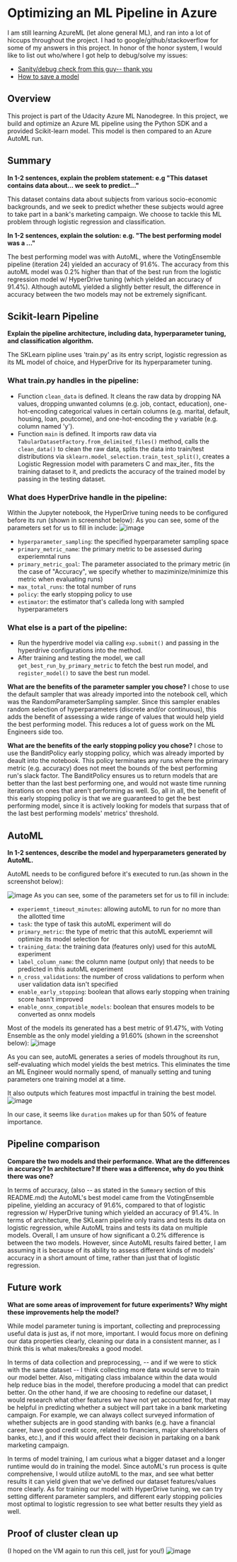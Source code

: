 # Optimizing an ML Pipeline in Azure

I am still learning AzureML (let alone general ML), and ran into a lot of hiccups throughout the project. 
I had to google/github/stackoverflow for some of my answers in this project. In honor of the honor system, I would like to list out who/where I got help to debug/solve my issues:
- [Sanity/debug check from this guy-- thank you](https://github.com/QuirkyDataScientist1978/Microsoft-Azure-Machine-Learning-Engineer-Project-1-Udacity-Solution)
- [How to save a model](https://github.com/MicrosoftDocs/azure-docs/issues/45773)

## Overview
This project is part of the Udacity Azure ML Nanodegree.
In this project, we build and optimize an Azure ML pipeline using the Python SDK and a provided Scikit-learn model.
This model is then compared to an Azure AutoML run.

## Summary
**In 1-2 sentences, explain the problem statement: e.g "This dataset contains data about... we seek to predict..."**

This dataset contains data about subjects from various socio-economic backgrounds, and we seek to predict whether these subjects would agree to take part in a bank's marketing campaign. We choose to tackle this ML problem through logistic regression and classification. 

**In 1-2 sentences, explain the solution: e.g. "The best performing model was a ..."**

The best performing model was with AutoML, where the VotingEnsemble pipeline (iteration 24) yielded an accuracy of 91.6%. 
The accuracy from this autoML model was 0.2% higher than that of the best run from the logistic regression model w/ HyperDrive tuning (which yielded an accuracy of 91.4%). 
Although autoML yielded a slightly better result, the difference in accuracy between the two models may not be extremely significant. 


## Scikit-learn Pipeline
**Explain the pipeline architecture, including data, hyperparameter tuning, and classification algorithm.**

The SKLearn pipline uses 'train.py' as its entry script, logistic regression as its ML model of choice, and HyperDrive for its hyperparameter tuning. 
### What train.py handles in the pipeline: 
- Function `clean_data` is defined. It cleans the raw data by dropping NA values, dropping unwanted columns (e.g. job, contact, education), one-hot-encoding categorical values in certain columns (e.g. marital, default, housing, loan, poutcome), and one-hot-encoding the y variable (e.g. column named 'y').
- Function `main` is defined. It imports raw data via `TabularDatasetFactory.from_delimited_files()` method, calls the `clean_data()` to clean the raw data, splits the data into train/test distributions via `sklearn.model_selection.train_test_split()`, creates a Logistic Regression model with parameters C and max_iter., fits the training dataset to it, and predicts the accuracy of the trained model by passing in the testing dataset.  

### What does HyperDrive handle in the pipeline:
Within the Jupyter notebook, the HyperDrive tuning needs to be configured before its run (shown in screenshot below):
As you can see, some of the parameters set for us to fill in include:
![image](https://user-images.githubusercontent.com/50812346/147689359-1080a479-22b5-452e-8dda-92a3e6dc9149.png)
- `hyperparameter_sampling`: the specified hyperparameter sampling space
- `primary_metric_name`: the primary metric to be assessed during experiemntal runs 
- `primary_metric_goal`: The parameter associated to the primary metric (in the case of "Accuracy", we specify whether to maziminize/minimize this metric when evaluating runs)
- `max_total_runs`: the total number of runs 
- `policy`: the early stopping policy to use
- `estimator`: the estimator that's calleda long with sampled hyperparameters 

### What else is a part of the pipeline:
- Run the hyperdrive model via calling `exp.submit()` and passing in the hyperdrive configurations into the method. 
- After training and testing the model, we call `get_best_run_by_primary_metric` to fetch the best run model, and `register_model()` to save the best run model. 

**What are the benefits of the parameter sampler you chose?**
I chose to use the default sampler that was already imported into the notebook cell, which was the RandomParameterSampling sampler. Since this sampler enables random selection of hyperparameters (discrete and/or continuous), this adds the benefit of assessing a wide range of values that would help yield the best performing model. This reduces a lot of guess work on the ML Engineers side too.

**What are the benefits of the early stopping policy you chose?**
I chose to use the BanditPolicy early stopping policy, which was already imported by deault into the notebook. This policy terminates any runs where the primary metric (e.g. accuracy) does not meet the bounds of the best performing run's slack factor. The BanditPolicy ensures us to return models that are better than the last best performing one, and would not waste time running iterations on ones that aren't performing as well. So, all in all, the benefit of this early stopping policy is that we are guaranteed to get the best performing model, since it is actively looking for models that surpass that of the last best performing models' metrics' threshold. 

## AutoML
**In 1-2 sentences, describe the model and hyperparameters generated by AutoML.**

AutoML needs to be configured before it's executed to run.(as shown in the screenshot below): 

![image](https://user-images.githubusercontent.com/50812346/147689252-db51d1cb-3f38-460b-b4c3-0903027bd623.png)
As you can see, some of the parameters set for us to fill in include:
- `experiemnt_timeout_minutes`: allowing autoML to run for no more than the allotted time
- `task`: the type of task this autoML experiment will do
- `primary_metric`: the type of metric that this autoML experiemnt will optimize its model selection for
- `training_data`: the training data (features only) used for this autoML experiment
- `label_column_name`: the column name (output only) that needs to be predicted in this autoML experiment
- `n_cross_validations`: the number of cross validations to perform when user validation data isn't specified
- `enable_early_stopping`: boolean that allows early stopping when training score hasn't improved
- `enable_onnx_compatible_models`: boolean that ensures models to be converted as onnx models

Most of the models its generated has a best metric of 91.47%, with Voting Ensemble as the only model yielding a 91.60% (shown in the screenshot below):
![image](https://user-images.githubusercontent.com/50812346/147696722-9485dd55-3543-4bba-b166-a59de6f52865.png)

As you can see, autoML generates a series of models throughout its run, self-evaluating which model yields the best metrics. This eliminates the time an ML Engineer would normally spend, of manually setting and tuning parameters one training model at a time.

It also outputs which features most impactful in training the best model. 
![image](https://user-images.githubusercontent.com/50812346/147692670-40803f49-a4b5-4e3b-9cf5-1aabe81334c7.png)

In our case, it seems like `duration` makes up for than 50% of feature importance.

## Pipeline comparison
**Compare the two models and their performance. What are the differences in accuracy? In architecture? If there was a difference, why do you think there was one?**

In terms of accuracy, (also -- as stated in the `Summary` section of this README.md) the AutoML's best model came from the VotingEnsemble pipeline, yielding an accuracy of 91.6%, compared to that of logistic regression w/ HyperDrive tuning which yielded an accuracy of 91.4%. In terms of architecture, the SKLearn pipeline only trains and tests its data on logistic regression, while AutoML trains and tests its data on multiple models. Overall, I am unsure of how significant a 0.2% difference is between the two models. However, since AutoML results faired better, I am assuming it is because of its ability to assess different kinds of models' accuracy in a short amount of time, rather than just that of logistic regression.

## Future work
**What are some areas of improvement for future experiments? Why might these improvements help the model?**

While model parameter tuning is important, collecting and preprocessing useful data is just as, if not more, important. I would focus more on defining our data properties clearly, cleaning our data in a consistent manner, as I think this is what makes/breaks a good model.

In terms of data collection and preprocessing, -- and if we were to stick with the same dataset -- I think collecting more data would serve to train our model better. Also, mitigating class imbalance within the data would help reduce bias in the model, therefore producing a model that can predict better. On the other hand, if we are choosing to redefine our dataset, I would research what other features we have not yet accounted for, that may be helpful in predicting whether a subject will part take in a bank marketing campaign. For example, we can always collect surveyed information of whether subjects are in good standing with banks (e.g. have a financial career, have good credit score, related to financiers, major shareholders of banks, etc.), and if this would affect their decision in partaking on a bank marketing campaign.

In terms of model training, I am curious what a bigger dataset and a longer runtime would do in training the model. Since autoML's run process is quite comprehensive, I would utilize autoML to the max, and see what better results it can yield given that we've defined our dataset features/values more clearly. As for training our model with HyperDrive tuning, we can try setting different parameter samplers, and different early stopping policies most optimal to logistic regression to see what better results they yield as well.

## Proof of cluster clean up

(I hoped on the VM again to run this cell, just for you!)
![image](https://user-images.githubusercontent.com/50812346/147692226-b9a56dc8-491f-4957-9341-6cbe5a47db07.png)

